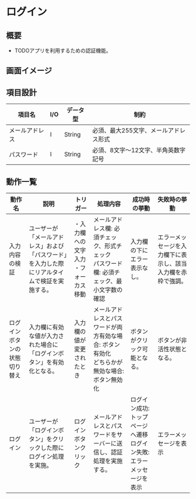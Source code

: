 # ログイン

## 概要

- TODOアプリを利用するための認証機能。

## 画面イメージ

## 項目設計
| 項目名 | I/O |データ型 | 制約 |
|---|---|---|---|
| メールアドレス | I | String | 必須、最大255文字、メールアドレス形式 |
| パスワード | I | String | 必須、8文字〜12文字、半角英数字記号 |

## 動作一覧

| 動作名 | 説明| トリガー | 処理内容 | 成功時の挙動 | 失敗時の挙動 |
|---|---|---|---|---|---|
|入力内容の検証 | ユーザーが「メールアドレス」および「パスワード」を入力した際にリアルタイムで検証を実施する。| ・入力欄への文字入力<br>・フォーカス移動 | メールアドレス欄: 必須チェック、形式チェック<br>パスワード欄: 必須チェック、最小文字数の確認 | 入力欄の下にエラー表示なし。| エラーメッセージを入力欄下に表示し、該当入力欄を赤枠で強調。 |
| ログインボタンの状態切り替え | 入力欄に有効な値が入力された場合に「ログインボタン」を有効化となる。| 入力欄の値が変更されたとき| メールアドレスとパスワードが両方有効な場合: ボタン有効化<br>どちらかが無効な場合: ボタン無効化| ボタンがクリック可能となる。| ボタンが非活性状態となる。|
| ログイン | ユーザーが「ログインボタン」をクリックした際にログイン処理を実施。| ログインボタンクリック | メールアドレスとパスワードをサーバーに送信し、認証処理を実施する。| ログイン成功: トップページへ遷移<br>ログイン失敗: エラーメッセージを表示| エラーメッセージを表示|
